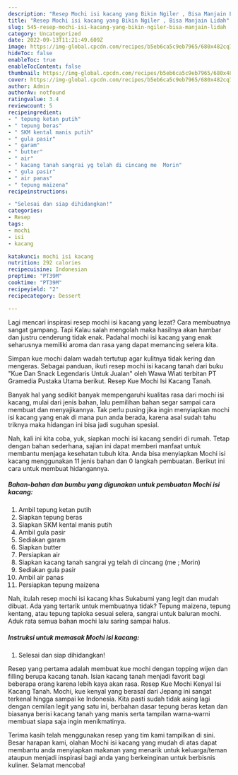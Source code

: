 ```yaml
---
description: "Resep Mochi isi kacang yang Bikin Ngiler , Bisa Manjain Lidah"
title: "Resep Mochi isi kacang yang Bikin Ngiler , Bisa Manjain Lidah"
slug: 545-resep-mochi-isi-kacang-yang-bikin-ngiler-bisa-manjain-lidah
category: Uncategorized
date: 2022-09-13T11:21:49.609Z
image: https://img-global.cpcdn.com/recipes/b5eb6ca5c9eb7965/680x482cq70/mochi-isi-kacang-foto-resep-utama.jpg
hideToc: false
enableToc: true
enableTocContent: false
thumbnail: https://img-global.cpcdn.com/recipes/b5eb6ca5c9eb7965/680x482cq70/mochi-isi-kacang-foto-resep-utama.jpg
cover: https://img-global.cpcdn.com/recipes/b5eb6ca5c9eb7965/680x482cq70/mochi-isi-kacang-foto-resep-utama.jpg
author: Admin
authorAv: notfound
ratingvalue: 3.4
reviewcount: 5
recipeingredient:
- " tepung ketan putih"
- " tepung beras"
- " SKM kental manis putih"
- " gula pasir"
- " garam"
- " butter"
- " air"
- " kacang tanah sangrai yg telah di cincang me  Morin"
- " gula pasir"
- " air panas"
- " tepung maizena"
recipeinstructions:

- "Selesai dan siap dihidangkan!"
categories:
- Resep
tags:
- mochi
- isi
- kacang

katakunci: mochi isi kacang 
nutrition: 292 calories
recipecuisine: Indonesian
preptime: "PT39M"
cooktime: "PT39M"
recipeyield: "2"
recipecategory: Dessert

---
```



Lagi mencari inspirasi resep mochi isi kacang yang lezat? Cara membuatnya sangat gampang. Tapi Kalau salah mengolah maka hasilnya akan hambar dan justru cenderung tidak enak. Padahal mochi isi kacang yang enak seharusnya memiliki aroma dan rasa yang dapat memancing selera kita.


Simpan kue mochi dalam wadah tertutup agar kulitnya tidak kering dan mengeras. Sebagai panduan, ikuti resep mochi isi kacang tanah dari buku &#34;Kue Dan Snack Legendaris Untuk Jualan&#34; oleh Wawa Wiati terbitan PT Gramedia Pustaka Utama berikut. Resep Kue Mochi Isi Kacang Tanah.

Banyak hal yang sedikit banyak mempengaruhi kualitas rasa dari mochi isi kacang, mulai dari jenis bahan, lalu pemilihan bahan segar sampai cara membuat dan menyajikannya. Tak perlu pusing jika ingin menyiapkan mochi isi kacang yang enak di mana pun anda berada, karena asal sudah tahu triknya maka hidangan ini bisa jadi suguhan spesial.


Nah, kali ini kita coba, yuk, siapkan mochi isi kacang sendiri di rumah. Tetap dengan bahan sederhana, sajian ini dapat memberi manfaat untuk membantu menjaga kesehatan tubuh kita. Anda bisa menyiapkan Mochi isi kacang menggunakan 11 jenis bahan dan 0 langkah pembuatan. Berikut ini cara untuk membuat hidangannya.

<!--inarticleads1-->

##### Bahan-bahan dan bumbu yang digunakan untuk pembuatan Mochi isi kacang:

1. Ambil  tepung ketan putih
1. Siapkan  tepung beras
1. Siapkan  SKM kental manis putih
1. Ambil  gula pasir
1. Sediakan  garam
1. Siapkan  butter
1. Persiapkan  air
1. Siapkan  kacang tanah sangrai yg telah di cincang (me ; Morin)
1. Sediakan  gula pasir
1. Ambil  air panas
1. Persiapkan  tepung maizena


Nah, itulah resep mochi isi kacang khas Sukabumi yang legit dan mudah dibuat. Ada yang tertarik untuk membuatnya tidak? Tepung maizena, tepung kentang, atau tepung tapioka sesuai selera, sangrai untuk baluran mochi. Aduk rata semua bahan mochi lalu saring sampai halus. 

<!--inarticleads2-->

##### Instruksi untuk memasak Mochi isi kacang:


1. Selesai dan siap dihidangkan!

Resep yang pertama adalah membuat kue mochi dengan topping wijen dan filling berupa kacang tanah. Isian kacang tanah menjadi favorit bagi beberapa orang karena lebih kaya akan rasa. Resep Kue Mochi Kenyal Isi Kacang Tanah. Mochi, kue kenyal yang berasal dari Jepang ini sangat terkenal hingga sampai ke Indonesia. Kita pasti sudah tidak asing lagi dengan cemilan legit yang satu ini, berbahan dasar tepung beras ketan dan biasanya berisi kacang tanah yang manis serta tampilan warna-warni membuat siapa saja ingin menikmatinya. 

Terima kasih telah menggunakan resep yang tim kami tampilkan di sini. Besar harapan kami, olahan Mochi isi kacang yang mudah di atas dapat membantu anda menyiapkan makanan yang menarik untuk keluarga/teman ataupun menjadi inspirasi bagi anda yang berkeinginan untuk berbisnis kuliner. Selamat mencoba!
